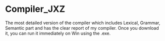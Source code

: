 # Compiler_JXZ
The most detailed version of the compiler which includes Lexical, Grammar, Semantic part and has the clear report of my   compiler.
Once you download it, you can run it immediately on Win using the .exe.
